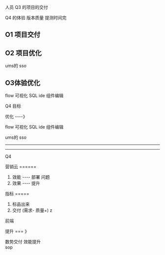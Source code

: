 人员
Q3 的项目的交付  

Q4 的体验
版本质量
提测时间完




## O1 项目交付




## O2 项目优化

ums的
sso  


## O3体验优化

flow 
可视化
SQL  ide
组件编辑


Q4 目标

优化 ----》

flow 
可视化
SQL  ide
组件编辑


ums的
sso

----------------------------------------------



-----------


Q4 

营销云   ======

1. 效能  ---- 部署 问题
2. 效果  ---- 提升

指标 =====

1. 标品出来
2. 交付 (需求-  质量+) z

前端  

提升 === 》 


数势交付  效能提升  
sop 






















